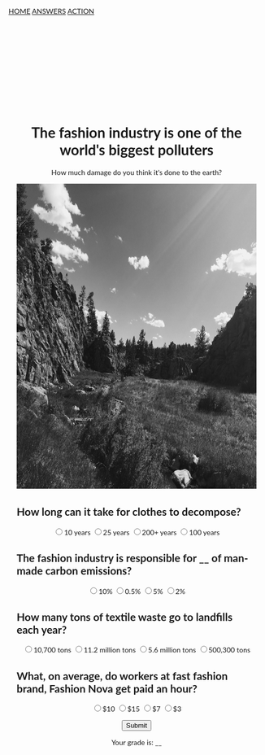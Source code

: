 <!DOCTYPE html>
<html lang="en">


<title>W3.CSS Template</title>
<meta charset="UTF-8">
<meta name="viewport" content="width=device-width, initial-scale=1">
<link rel="stylesheet" href="https://www.w3schools.com/w3css/4/w3.css">
<link rel="stylesheet" href="https://fonts.googleapis.com/css?family=Lato">
<link rel="stylesheet" href="https://cdnjs.cloudflare.com/ajax/libs/font-awesome/4.7.0/css/font-awesome.min.css">
<style>
body {font-family: "Lato", sans-serif}
.mySlides {display: none}
h2 {text-align: left;}
label {text-align: center}
header {text-align:center,}
</style>
<body>

<!-- Navbar -->
<div class="w3-top">
  <div class="w3-bar w3-black w3-card">
    <a class="w3-bar-item w3-button w3-padding-large w3-hide-medium w3-hide-large w3-right" href="javascript:void(0)" onclick="myFunction()" title="Toggle Navigation Menu"><i class="fa fa-bars"></i></a>
    <a href="#" class="w3-bar-item w3-button w3-padding-large">HOME</a>
    <a href="answers.html" class="w3-bar-item w3-button w3-padding-large w3-hide-small">ANSWERS</a>
    <a href="howcanihelp.html" class="w3-bar-item w3-button w3-padding-large w3-hide-small">ACTION</a>
    </div>
    <a href="javascript:void(0)" class="w3-padding-large w3-hover-red w3-hide-small w3-right"><i class="fa fa-search"></i></a>
  </div>
 </div>


 
</div>

<!-- Page content -->
<div class="w3-content" style="max-width:2000px;margin-top:46px">

<!-- Header -->
<header class="w3-container w3-white w3-center" style="padding:128px 16px">
    <h1 class="w3-margin w3-jumbo">The fashion industry is one of the world's biggest polluters</h1>
    <p class="w3-margin w3-jumbo">How much damage do you think it's done to the earth?</p>
    <img src="unnamed copy 2.jpg" height="600" width="1000">

</head>
<body>
<div id="main">
<div id="header">

</div>
<form id="form1">




<h2>How long can it take for clothes to decompose?</h2>
<label for="var_string"><input type="radio" name="variable" value="0" id="var_string" />10 years</label>
<label for="var_join"><input type="radio" name="variable" value="0" id="var_join" />25 years</label>
<label for="var_info"><input type="radio" name="variable" value="25" id="var_info" />200+ years</label>
<label for="var_condition"><input type="radio" name="variable" value="0" id="var_condition"/>100 years</label>

<h2>The fashion industry is responsible for __ of man-made carbon emissions?</h2>
<label for="sub_string"><input type="radio" name="sub" value="25" id="sub_string"/>10%</label>
<label for="sub_join"><input type="radio" name="sub" value="0" id="sub_join"/>0.5%</label>
<label for="sub_info"><input type="radio" name="sub" value="0" id="sub_info" />5%</label>
<label for="sub_condition"><input type="radio" name="sub" value="0" id="sub_condition" />2%</label>

<h2>How many tons of textile waste go to landfills each year?</h2>
<label for="cat_string"><input type="radio" name="con" value="0" id="cat_string" />10,700 tons</label>
<label for="cat_join"><input type="radio" name="con" value="25" id="cat_join" />11.2 million tons</label>
<label for="cat_info"><input type="radio" name="con" value="0" id="cat_info" />5.6 million tons</label>
<label for="cat_condition"><input type="radio" name="con" value="0" id="cat_condition" />500,300 tons</label>


<h2>What, on average, do workers at fast fashion brand, Fashion Nova get paid an hour?</h2>
<label for="if_string"><input type="radio" name="ifstate" value="0" id="if_string" />$10</label>
<label for="if_join"><input type="radio" name="ifstate" value="0" id="if_join" />$15</label>
<label for="if_info"><input type="radio" name="ifstate" value="0" id="if_info" />$7</label>
<label for="if_condition"><input type="radio" name="ifstate"  value="25" id="if_condition" />$3</label>

<button type="submit" value="Submit">Submit</button>

</form>





    
<p>Your grade is: <span id="grade">__</span></p>
<p id="grade2"></p>



<script>
document.getElementById("form1").onsubmit=function() {
       variable = parseInt(document.querySelector('input[name = "variable"]:checked').value);
	   sub = parseInt(document.querySelector('input[name = "sub"]:checked').value);
	   con = parseInt(document.querySelector('input[name = "con"]:checked').value);
	   ifstate = parseInt(document.querySelector('input[name = "ifstate"]:checked').value);
	   
	   
	   result = variable + sub + con + ifstate;
	   
	document.getElementById("grade").innerHTML = result;

 grading = [
	   {score:0,feedback:"You know nothing about the horrors of the fashion industry", image:"gettyimages-182823529-612x612.jpg"},
	   {score:25,feedback:"You know a couple things about the hideous environemntal and human impact of the fashion industry", image:"25-Of-People-Have-A-Genetic-Predisposition-to-Mold-Illness.jpg"},
	   {score:50,feedback:"You know a little about the fashion industry's damage to humanity and to planet Earth", image:"download-1.jpg"},
	   {score:75,feedback:"Close! You know a lot about the destruction caused by the fashion industry!", image:"red-seventy-five-percent-off-discount-stock-illustrations_csp24007777.jpg"},
	   {score:100,feedback:"Wow! You know everything about the horrific state of our planet!", image:"100-Percent.jpg"},
	   ];
	  
for(i=0; i<grading.length; i++) {
    if(result == grading[i].score) {
    result2 = grading[i].feedback + "<br /><img src='" + grading[i].image + "' width='300'  />";
	  }
	  }


document.getElementById("grade2").innerHTML = result2; 

return false; // required to not refresh the page; just leave this here
} //this ends the submit function

</script>




</div>
</body>
</html>
